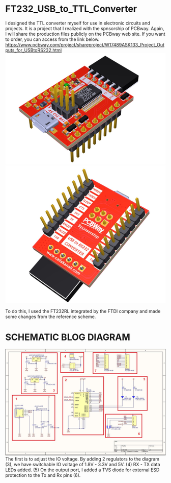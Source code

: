 # FT232_USB_to_TTL_Converter
I designed the TTL converter myself for use in electronic circuits and projects. 
It is a project that I realized with the spnsorship of PCBway.
Again, I will share the production files publicly on the PCBway web site. If you want to order, you can access from the link below.
https://www.pcbway.com/project/shareproject/W17489ASK133_Project_Outputs_for_USBtoRS232.html
![alt text](https://github.com/caliskanali/FT232_USB_to_TTL_Converter/blob/master/USBtoRS232.jpg)
![alt text](https://github.com/caliskanali/FT232_USB_to_TTL_Converter/blob/master/USBtoRS232_bottom.jpg)

To do this, I used the FT232RL integrated by the FTDI company and made some changes from the reference scheme.
# SCHEMATIC BLOG DIAGRAM
![alt text](https://github.com/caliskanali/FT232_USB_to_TTL_Converter/blob/master/Schema_blog.jpg)
The first is to adjust the IO voltage. By adding 2 regulators to the diagram (3), we have switchable IO voltage of 1.8V - 3.3V and 5V. (4)
RX - TX data LEDs added. (5) On the output port, I added a TVS diode for external ESD protection to the Tx and Rx pins (6).
